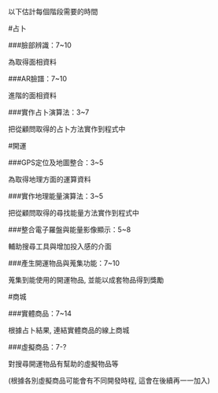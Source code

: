 以下估計每個階段需要的時間

#占卜

###臉部辨識：7~10

為取得面相資料

###AR臉譜：7~10

進階的面相資料

###實作占卜演算法：3~7

把從顧問取得的占卜方法實作到程式中

#開運

###GPS定位及地圖整合：3~5

為取得地理方面的運算資料

###實作地理能量演算法：3~5

把從顧問取得的尋找能量方法實作到程式中

###整合電子羅盤與能量影像顯示：5~8

輔助搜尋工具與增加投入感的介面

###產生開運物品與蒐集功能：7~10

蒐集到能使用的開運物品, 並能以成套物品得到獎勵

#商城

###實體商品：7~14

根據占卜結果, 連結實體商品的線上商城

###虛擬商品：7-?

對搜尋開運物品有幫助的虛擬物品等

(根據各別虛擬商品可能會有不同開發時程,  這會在後續再一一加入)
